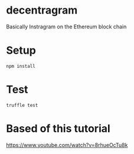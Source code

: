 # decentragram

Basically Instragram on the Ethereum block chain

# Setup

```
npm install
```

# Test

```
truffle test
```

# Based of this tutorial

https://www.youtube.com/watch?v=8rhueOcTu8k
